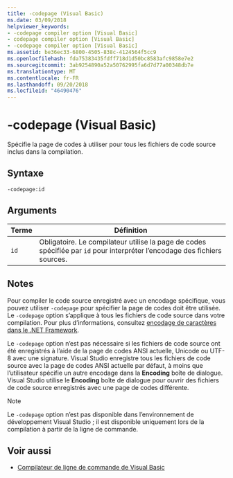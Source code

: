 ```yaml
---
title: -codepage (Visual Basic)
ms.date: 03/09/2018
helpviewer_keywords:
- -codepage compiler option [Visual Basic]
- codepage compiler option [Visual Basic]
- -codepage compiler option [Visual Basic]
ms.assetid: be36ec33-6800-4505-838c-4124564f5cc9
ms.openlocfilehash: fda75383435fdff718d1d50bc8583afc9858e7e2
ms.sourcegitcommit: 3ab9254890a52a50762995fa6d7d77a00348db7e
ms.translationtype: MT
ms.contentlocale: fr-FR
ms.lasthandoff: 09/20/2018
ms.locfileid: "46490476"
---
```

# <a name="-codepage-visual-basic"></a>-codepage (Visual Basic)
Spécifie la page de codes à utiliser pour tous les fichiers de code source inclus dans la compilation.  
  
## <a name="syntax"></a>Syntaxe  
  
```  
-codepage:id  
```  
  
## <a name="arguments"></a>Arguments  
  
|Terme|Définition|  
|---|---|  
|`id`|Obligatoire. Le compilateur utilise la page de codes spécifiée par `id` pour interpréter l’encodage des fichiers sources.|  
  
## <a name="remarks"></a>Notes  
 Pour compiler le code source enregistré avec un encodage spécifique, vous pouvez utiliser `-codepage` pour spécifier la page de codes doit être utilisée. Le `-codepage` option s’applique à tous les fichiers de code source dans votre compilation. Pour plus d’informations, consultez [encodage de caractères dans le .NET Framework](../../../standard/base-types/character-encoding.md).  
  
 Le `-codepage` option n’est pas nécessaire si les fichiers de code source ont été enregistrés à l’aide de la page de codes ANSI actuelle, Unicode ou UTF-8 avec une signature. Visual Studio enregistre tous les fichiers de code source avec la page de codes ANSI actuelle par défaut, à moins que l’utilisateur spécifie un autre encodage dans la **Encoding** boîte de dialogue. Visual Studio utilise le **Encoding** boîte de dialogue pour ouvrir des fichiers de code source enregistrés avec une page de codes différente.  
  
> [!NOTE]
>  Le `-codepage` option n’est pas disponible dans l’environnement de développement Visual Studio ; il est disponible uniquement lors de la compilation à partir de la ligne de commande.  
  
## <a name="see-also"></a>Voir aussi

- [Compilateur de ligne de commande de Visual Basic](../../../visual-basic/reference/command-line-compiler/index.md)
